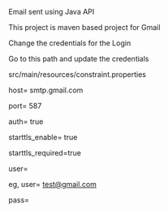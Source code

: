 Email sent using Java API

This project is maven based project for Gmail

Change the credentials for the Login

Go to this path and update the credentials

src/main/resources/constraint.properties



host= smtp.gmail.com

port= 587

auth= true

starttls_enable= true

starttls_required=true

user= <Your Gmail Username> 

eg,
user= test@gmail.com

pass= <Your Gmail Password>
